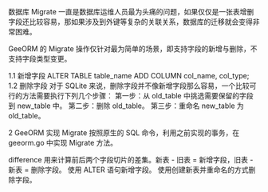 数据库 Migrate 一直是数据库运维人员最为头痛的问题，如果仅仅是一张表增删字段还比较容易，那如果涉及到外键等复杂的关联关系，数据库的迁移就会变得非常困难。

GeeORM 的 Migrate 操作仅针对最为简单的场景，即支持字段的新增与删除，不支持字段类型变更。

1.1 新增字段
ALTER TABLE table_name ADD COLUMN col_name, col_type;
1.2 删除字段
对于 SQLite 来说，删除字段并不像新增字段那么容易，一个比较可行的方法需要执行下列几个步骤：
第一步：从 old_table 中挑选需要保留的字段到 new_table 中。
第二步：删除 old_table。
第三步：重命名 new_table 为 old_table。

2 GeeORM 实现 Migrate
按照原生的 SQL 命令，利用之前实现的事务，在 geeorm.go 中实现 Migrate 方法。

difference 用来计算前后两个字段切片的差集。新表 - 旧表 = 新增字段，旧表 - 新表 = 删除字段。
使用 ALTER 语句新增字段。
使用创建新表并重命名的方式删除字段。